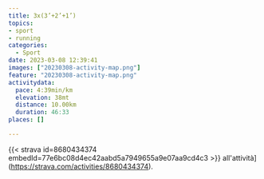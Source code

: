 ```yaml
---
title: 3x(3’+2’+1’)
topics:
- sport
- running
categories:
  - Sport
date: 2023-03-08 12:39:41
images: ["20230308-activity-map.png"]
feature: "20230308-activity-map.png"
activitydata:
  pace: 4:39min/km
  elevation: 38mt
  distance: 10.00km
  duration: 46:33
places: []

---
```






[//]: # ({{< figure src="20230308-activity-map.png" title="map" >}})


{{< strava id=8680434374 embedId=77e6bc08d4ec42aabd5a7949655a9e07aa9cd4c3 >}} all'attività](https://strava.com/activities/8680434374).
